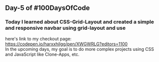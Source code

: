 ## Day-5 of #100DaysOfCode

### Today I learned about CSS-Grid-Layout and created a simple and responsive navbar using grid-layout and use

here's link to my checkout page: https://codepen.io/harxxhilgg/pen/XWGWRLG?editors=1100
<br />
In the upcoming days, my goal is to do more complex projects using CSS and JavaScript like Clone-Apps, etc.